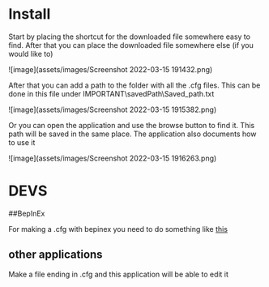 # Install

Start by placing the shortcut for the downloaded file somewhere easy to find. After that you can place the downloaded file somewhere else (if you would like to)

![image](assets/images/Screenshot 2022-03-15 191432.png)

After that you can add a path to the folder with all the .cfg files. This can be done in this file under IMPORTANT\savedPath\Saved_path.txt

![image](assets/images/Screenshot 2022-03-15 1915382.png)

Or you can open the application and use the browse button to find it. This path will be saved in the same place. The application also documents how to use it

![image](assets/images/Screenshot 2022-03-15 1916263.png)

# DEVS

##BepInEx

For making a .cfg with bepinex you need to do something like [this](https://github.com/jona939s/Trail-monkey/blob/main/Class1.cs)

## other applications

Make a file ending in .cfg and this application will be able to edit it 
